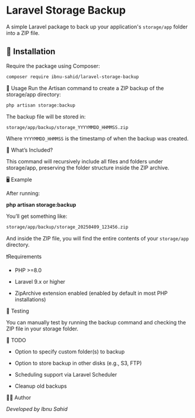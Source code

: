 # Laravel Storage Backup

A simple Laravel package to back up your application's `storage/app` folder into a ZIP file.

## 🔧 Installation

Require the package using Composer:

```bash
composer require ibnu-sahid/laravel-storage-backup
```

🚀 Usage
Run the Artisan command to create a ZIP backup of the storage/app directory:

```bash
php artisan storage:backup
```

The backup file will be stored in:

```bash
storage/app/backup/storage_YYYYMMDD_HHMMSS.zip
```

Where `YYYYMMDD_HHMMSS` is the timestamp of when the backup was created.

📁 What’s Included?

This command will recursively include all files and folders under storage/app, preserving the folder structure inside the ZIP archive.

🖥 Example

After running:

**php artisan storage:backup**

You’ll get something like:

```bash
storage/app/backup/storage_20250409_123456.zip
```

And inside the ZIP file, you will find the entire contents of your `storage/app` directory.

❗Requirements

- PHP >=8.0

- Laravel 9.x or higher

- ZipArchive extension enabled (enabled by default in most PHP installations)

🧪 Testing

You can manually test by running the backup command and checking the ZIP file in your storage folder.

📌 TODO

- Option to specify custom folder(s) to backup

- Option to store backup in other disks (e.g., S3, FTP)

- Scheduling support via Laravel Scheduler

- Cleanup old backups

🧑‍💻 Author

_Developed by Ibnu Sahid_

